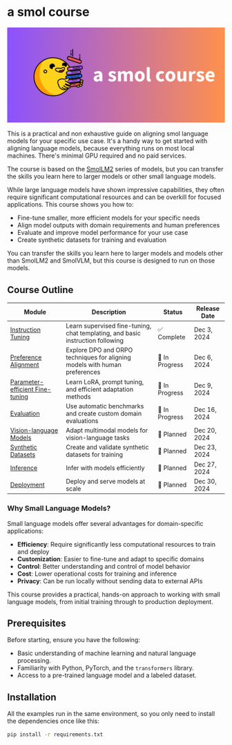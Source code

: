 # a smol course

![smolcourse image](./banner.png)


This is a practical and non exhaustive guide on aligning smol language models for your specific use case. It's a handy way to get started with aligning language models, because everything runs on most local machines. There's minimal GPU required and no paid services.

The course is based on the [SmolLM2](https://github.com/huggingface/smollm/tree/main) series of models, but you can transfer the skills you learn here to larger models or other small language models.

While large language models have shown impressive capabilities, they often require significant computational resources and can be overkill for focused applications. This course shows you how to:

- Fine-tune smaller, more efficient models for your specific needs
- Align model outputs with domain requirements and human preferences  
- Evaluate and improve model performance for your use case
- Create synthetic datasets for training and evaluation

You can transfer the skills you learn here to larger models and models other than SmolLM2 and SmolVLM, but this course is designed to run on those models.

## Course Outline

| Module | Description | Status | Release Date |
|--------|-------------|---------|--------------|
| [Instruction Tuning](./1_instruction_tuning) | Learn supervised fine-tuning, chat templating, and basic instruction following | ✅ Complete | Dec 3, 2024 |
| [Preference Alignment](./2_preference_alignment) | Explore DPO and ORPO techniques for aligning models with human preferences | 🚧 In Progress  | Dec 6, 2024 |
| [Parameter-efficient Fine-tuning](./3_parameter_efficient_finetuning) | Learn LoRA, prompt tuning, and efficient adaptation methods | 🚧 In Progress | Dec 9, 2024 |
| [Evaluation](./4_evaluation) | Use automatic benchmarks and create custom domain evaluations | 🚧 In Progress | Dec 16, 2024 |
| [Vision-language Models](./5_vision_language_models) | Adapt multimodal models for vision-language tasks | 📝 Planned | Dec 20, 2024 |
| [Synthetic Datasets](./6_synthetic_datasets) | Create and validate synthetic datasets for training | 📝 Planned | Dec 23, 2024 |
| [Inference](./7_inference) | Infer with models efficiently | 📝 Planned | Dec 27, 2024 |
| [Deployment](./8_deplyment) | Deploy and serve models at scale | 📝 Planned | Dec 30, 2024 |

### Why Small Language Models?

Small language models offer several advantages for domain-specific applications:

- **Efficiency**: Require significantly less computational resources to train and deploy
- **Customization**: Easier to fine-tune and adapt to specific domains
- **Control**: Better understanding and control of model behavior
- **Cost**: Lower operational costs for training and inference
- **Privacy**: Can be run locally without sending data to external APIs

This course provides a practical, hands-on approach to working with small language models, from initial training through to production deployment.

## Prerequisites

Before starting, ensure you have the following:
- Basic understanding of machine learning and natural language processing.
- Familiarity with Python, PyTorch, and the `transformers` library.
- Access to a pre-trained language model and a labeled dataset.

## Installation

All the examples run in the same environment, so you only need to install the dependencies once like this:

```bash
pip install -r requirements.txt
```
